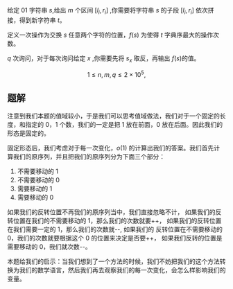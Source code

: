 给定 01 字符串 $s$,给出 $m$ 个区间 $[l_i,r_i]$ ,你需要将字符串 $s$ 的子段 $[l_i,r_i]$ 依次拼接，得到新字符串 $t$。

定义一次操作为交换 $s$ 任意两个字符的位置，$f(s)$ 为使得 $t$ 字典序最大的操作次数。

$q$ 次询问，对于每次询问给定 $x$ ,你需要先将 $s_{x}$ 取反，再输出 $f(s)$的值。

$$
1\leq n,m,q\leq2\times10^{5},
$$

## 题解
注意到我们本题的值域较小，于是我们可以思考值域做法，我们对于一个固定的长度，和指定的 0，1 个数，我们的一定是把 1 放在前面，0 放在后面。因此我们的形态是固定的。

固定形态后，我们考虑对于每一次变化，$o(1)$ 的计算出我们的答案。我们首先计算我们的原序列，并且把我们的原序列分为下面三个部分：
1. 不需要移动的 1
2. 不需要移动的 0
3. 需要移动的 1
4. 需要移动的 0

如果我们的反转位置不再我们的原序列当中，我们直接忽略不计，
如果我们的反转位置在我们的不需要移动的 1，那么我们的次数就要++，
如果我们的反转位置在我们需要一定的 1，那么我们的次数就--, 如果我们的
反转位置在不需要移动的 0，我们的次数就要根据这个 0 的位置来决定是否要++，
如果我们反转的位置是需要移动的 0，我们就次数--。

本题给我们的启示：当我们想到了一个方法的时候，我们不妨把我们的这个方法转换为我们的数学语言，然后我们再去观察我们的每一次变化，会怎么样影响我们的变量。